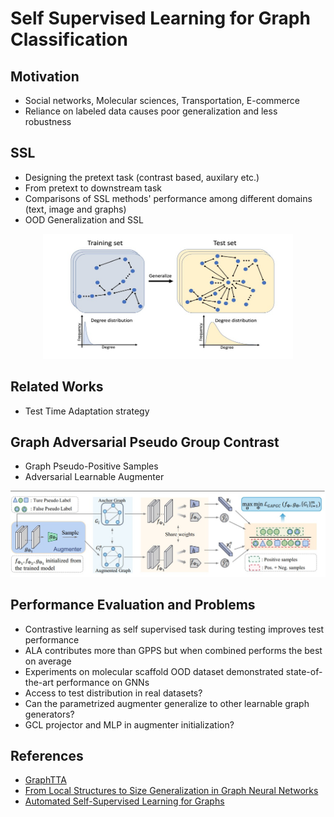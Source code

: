 # Self Supervised Learning for Graph Classification

## Motivation

* Social networks, Molecular sciences, Transportation, E-commerce
* Reliance on labeled data causes poor generalization and less robustness

## SSL

* Designing the pretext task (contrast based, auxilary etc.)
* From pretext to downstream task
* Comparisons of SSL methods' performance among different domains (text, image and graphs)
* OOD Generalization and SSL

<p align="center">
    <img width=400 height=200 src="https://github.com/hasanselimyagci/ml-seminar-ssl-graphs/blob/main/img/SizeGen.jpg">
  </p>

## Related Works

* Test Time Adaptation strategy

## Graph Adversarial Pseudo Group Contrast

* Graph Pseudo-Positive Samples
* Adversarial Learnable Augmenter

<p align="center">
    <img src="https://github.com/hasanselimyagci/ml-seminar-ssl-graphs/blob/main/img/tta.jpg">
  </p>


## Performance Evaluation and Problems

* Contrastive learning as self supervised task during testing improves test performance
* ALA contributes more than GPPS but when combined performs the best on average
* Experiments on molecular scaffold OOD dataset demonstrated state-of-the-art performance on GNNs
* Access to test distribution in real datasets?
* Can the parametrized augmenter generalize to other learnable graph generators?
* GCL projector and MLP in augmenter initialization?

## References
* [GraphTTA](https://arxiv.org/abs/2208.09126 "Test Time Adaptation on Graph Neural Networks")
* [From Local Structures to Size Generalization in Graph Neural Networks](https://arxiv.org/abs/2010.08853)
* [Automated Self-Supervised Learning for Graphs](https://arxiv.org/abs/2106.05470)
